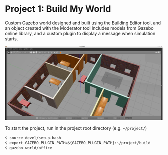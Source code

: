 # Project 1: Build My World
Custom Gazebo world designed and built using the Building Editor tool, and an object created with the Moderator tool
Includes models from Gazebo online library, and a custom plugin to display a message when simulation starts.

![Build My World](./image/project1_gazebo_world.png)

To start the project, run in the project root directory (e.g. `~/project/`)
```
$ source devel/setup.bash
$ export GAZEBO_PLUGIN_PATH=${GAZEBO_PLUGIN_PATH}:~/project/build
$ gazebo world/office
```